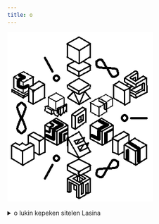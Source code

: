 ```yaml
---
title: o
---
```

![sina wile lukin la o open e sitelen Lasina](o-leko.png)


<details markdown="1">

<summary>o lukin kepeken sitelen Lasina</summary>

*jan pali li sitelen kepeken [nasin pi 'leko pona'](https://sona.pona.la/wiki/leko_pona
).*

(sina lukin tan sewi lon nasin pi ilo tenpo la)

(*leko pona* la)  
o pali e pona  
o mama e jan  
o toki e suwi  
o utala e ike  
o pilin e wawa  
o pana e sona  

(*sitelen pona* la)  
o ale, o ale, o ale
</details>
